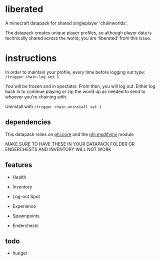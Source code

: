 # liberated
A minecraft datapack for shared singleplayer 'chainworlds'.

The datapack creates unique player profiles, so although player data is technically shared across the world, you are 'liberated' from this issue. 

# instructions

In order to maintain your profile, every time before logging out type: `/trigger chain.log set 1`

You will be frozen and in spectator. From then, you will log out. Either log back in to continue playing or zip the world up as needed to send to whoever you're chaining with.

Uninstall with `/trigger chain.uninstall set 1`

## dependencies

This datapack relies on [phi.core](https://github.com/MinecraftPhi/MinecraftPhi-modules/tree/master/phi.core/src) and the [phi.modifyinv](https://github.com/MinecraftPhi/MinecraftPhi-modules/tree/master/phi.modifyinv/src) module

MAKE SURE TO HAVE THESE IN YOUR DATAPACK FOLDER OR ENDERCHESTS AND INVENTORY WILL NOT WORK

## features
- Health

- Inventory

- Log-out Spot

- Experience

- Spawnpoints

- Enderchests

## todo

- hunger

